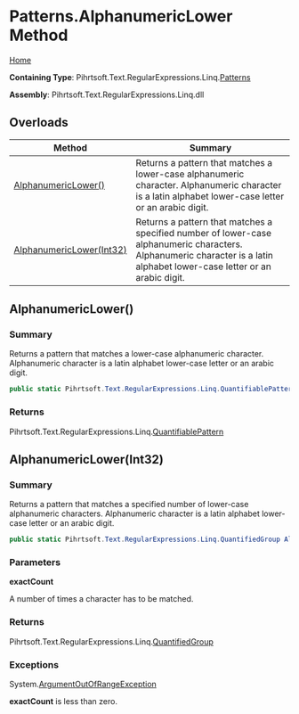 # Patterns\.AlphanumericLower Method

[Home](../../../../../../README.md)

**Containing Type**: Pihrtsoft\.Text\.RegularExpressions\.Linq\.[Patterns](../README.md)

**Assembly**: Pihrtsoft\.Text\.RegularExpressions\.Linq\.dll

## Overloads

| Method | Summary |
| ------ | ------- |
| [AlphanumericLower()](#Pihrtsoft_Text_RegularExpressions_Linq_Patterns_AlphanumericLower) | Returns a pattern that matches a lower\-case alphanumeric character\. Alphanumeric character is a latin alphabet lower\-case letter or an arabic digit\. |
| [AlphanumericLower(Int32)](#Pihrtsoft_Text_RegularExpressions_Linq_Patterns_AlphanumericLower_System_Int32_) | Returns a pattern that matches a specified number of lower\-case alphanumeric characters\. Alphanumeric character is a latin alphabet lower\-case letter or an arabic digit\. |

## AlphanumericLower\(\) <a name="Pihrtsoft_Text_RegularExpressions_Linq_Patterns_AlphanumericLower"></a>

### Summary

Returns a pattern that matches a lower\-case alphanumeric character\. Alphanumeric character is a latin alphabet lower\-case letter or an arabic digit\.

```csharp
public static Pihrtsoft.Text.RegularExpressions.Linq.QuantifiablePattern AlphanumericLower()
```

### Returns

Pihrtsoft\.Text\.RegularExpressions\.Linq\.[QuantifiablePattern](../../QuantifiablePattern/README.md)

## AlphanumericLower\(Int32\) <a name="Pihrtsoft_Text_RegularExpressions_Linq_Patterns_AlphanumericLower_System_Int32_"></a>

### Summary

Returns a pattern that matches a specified number of lower\-case alphanumeric characters\. Alphanumeric character is a latin alphabet lower\-case letter or an arabic digit\.

```csharp
public static Pihrtsoft.Text.RegularExpressions.Linq.QuantifiedGroup AlphanumericLower(int exactCount)
```

### Parameters

**exactCount**

A number of times a character has to be matched\.

### Returns

Pihrtsoft\.Text\.RegularExpressions\.Linq\.[QuantifiedGroup](../../QuantifiedGroup/README.md)

### Exceptions

System\.[ArgumentOutOfRangeException](https://docs.microsoft.com/en-us/dotnet/api/system.argumentoutofrangeexception)

**exactCount** is less than zero\.

